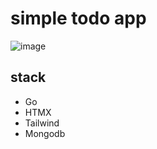 # simple todo app
![image](https://github.com/user-attachments/assets/ea23dde7-a635-45c0-a182-fa320573d136)

## stack
- Go
- HTMX
- Tailwind
- Mongodb
